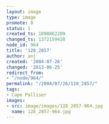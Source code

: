 ```yaml
---
layout: image
type: image
promote: 0
status: 1
created_ts: 1090862209
changed_ts: 1372159420
node_id: 964
title: '128_2857'
author: anj
created: '2004-07-26'
changed: '2013-06-25'
redirect_from:
- "/node/964/"
permalink: "/2004/07/26/128_2857/"
tags:
- Cape Palliser
images:
- src: image/images/128_2857-964.jpg
  name: 128_2857-964.jpg
---
```


